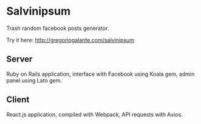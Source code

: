 # Salvinipsum

Trash random facebook posts generator.

Try it here: http://gregoriogalante.com/salvinipsum

## Server

Ruby on Rails application, interface with Facebook using Koala gem, admin panel using Lato gem.

## Client

React.js application, compiled with Webpack, API requests with Axios.
